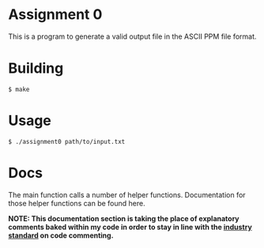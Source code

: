 # Assignment 0
This is a program to generate a valid output file in the ASCII PPM file format.

# Building
`$ make`

# Usage
`$ ./assignment0 path/to/input.txt`

# Docs
The main function calls a number of helper functions. Documentation for those helper functions can be found here.

**NOTE: This documentation section is taking the place of explanatory comments baked within my code in order to stay in line with the [industry standard](https://bpoplauschi.github.io/2021/01/20/Clean-Code-Comments-by-Uncle-Bob-part-2.html) on code commenting.**
